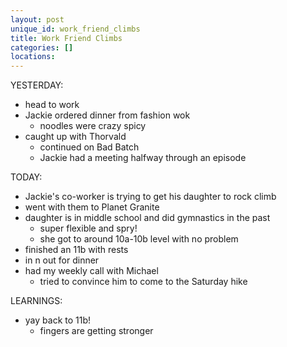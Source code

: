 ```yaml
---
layout: post
unique_id: work_friend_climbs
title: Work Friend Climbs
categories: []
locations: 
---
```


YESTERDAY:
* head to work
* Jackie ordered dinner from fashion wok
  * noodles were crazy spicy
* caught up with Thorvald
  * continued on Bad Batch
  * Jackie had a meeting halfway through an episode

TODAY:
* Jackie's co-worker is trying to get his daughter to rock climb
* went with them to Planet Granite
* daughter is in middle school and did gymnastics in the past
  * super flexible and spry!
  * she got to around 10a-10b level with no problem
* finished an 11b with rests
* in n out for dinner
* had my weekly call with Michael
  * tried to convince him to come to the Saturday hike

LEARNINGS:
* yay back to 11b!
  * fingers are getting stronger

